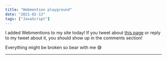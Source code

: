```yaml
---
title: "Webmention playground"
date: "2021-02-13"
tags: ["JavaScript"]
---
```


I added Webmentions to my site today! If you tweet about [this page](https://jonkuperman.com/webmention-playground) or reply to my tweet about it, you should show up in the comments section!

Everything might be broken so bear with me 😅

---
